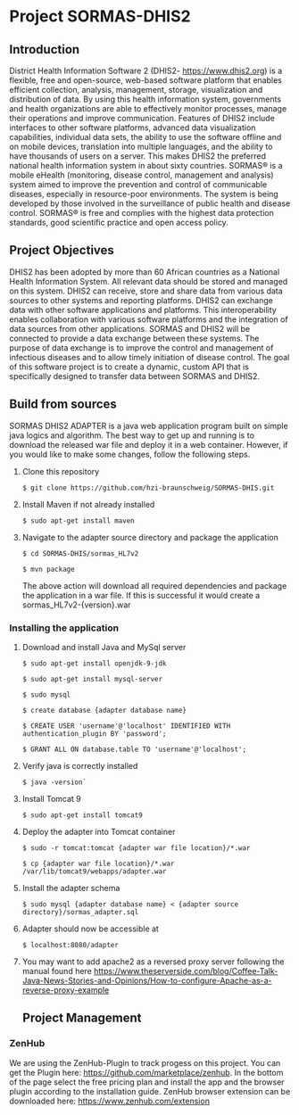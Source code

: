 # Project SORMAS-DHIS2
## Introduction
District Health Information Software 2 (DHIS2- https://www.dhis2.org) is a flexible, free and open-source, web-based software platform that enables efficient collection, analysis, management, storage, visualization and distribution of data. By using this health information system, governments and health organizations are able to effectively monitor processes, manage their operations and improve communication. Features of DHIS2 include interfaces to other software platforms, advanced data visualization capabilities, individual data sets, the ability to use the software offline and on mobile devices, translation into multiple languages, and the ability to have thousands of users on a server. This makes DHIS2 the preferred national health information system in about sixty countries. SORMAS® is a mobile eHealth (monitoring, disease control, management and analysis) system aimed to improve the prevention and control of communicable diseases, especially in resource-poor environments. The system is being developed by those involved in the surveillance of public health and disease control. SORMAS® is free and complies with the highest data protection standards, good scientific practice and open access policy. 

## Project Objectives
DHIS2 has been adopted by more than 60 African countries as a National Health Information System. All relevant data should be stored and managed on this system. DHIS2 can receive, store and share data from various data sources to other systems and reporting platforms. DHIS2 can exchange data with other software applications and platforms. This interoperability enables collaboration with various software platforms and the integration of data sources from other applications. SORMAS and DHIS2 will be connected to provide a data exchange between these systems. The purpose of data exchange is to improve the control and management of infectious diseases and to allow timely initiation of disease control. The goal of this software project is to create a dynamic, custom API that is specifically designed to transfer data between SORMAS and DHIS2. 


## Build from sources

SORMAS DHIS2 ADAPTER is a java web application program built on simple java logics and algorithm. The best way to get up and running is to download the released war file and deploy it in a web container. However, if you would like to make some changes, follow the following steps.

1. Clone this repository 
    ```
    $ git clone https://github.com/hzi-braunschweig/SORMAS-DHIS.git
    ```
2. Install Maven if not already installed
    ```
    $ sudo apt-get install maven
    ```
3. Navigate to the adapter source directory and package the application
    ```
    $ cd SORMAS-DHIS/sormas_HL7v2
    ```
    ```
    $ mvn package
    ```
    The above action will download all required dependencies and package the application in a war file. If this is successful it would create a sormas_HL7v2-{version}.war

### Installing the application
  1. Download and install Java and MySql server
  
      ```
      $ sudo apt-get install openjdk-9-jdk
      ``` 
      ```
      $ sudo apt-get install mysql-server
      ``` 
      ```
      $ sudo mysql
      ```
      ```
      $ create database {adapter database name}
      ``` 
      ```
      $ CREATE USER 'username'@'localhost' IDENTIFIED WITH authentication_plugin BY 'password';
      ``` 
      ```
      $ GRANT ALL ON database.table TO 'username'@'localhost';
      ``` 
     
  2. Verify java is correctly installed 
      ```
      $ java -version`
      ```
      
  3. Install Tomcat 9 
      ```
      $ sudo apt-get install tomcat9
      ```
      
  4. Deploy the adapter into Tomcat container 
      ```
      $ sudo -r tomcat:tomcat {adapter war file location}/*.war
      ```
      ```
      $ cp {adapter war file location}/*.war /var/lib/tomcat9/webapps/adapter.war
      ```
      
  5. Install the adapter schema
      ```
      $ sudo mysql {adapter database name} < {adapter source directory}/sormas_adapter.sql
      ```
      
  6. Adapter should now be accessible at 
      ```
      $ localhost:8080/adapter
      ```
  7. You may want to add apache2 as a reversed proxy server following the manual found here https://www.theserverside.com/blog/Coffee-Talk-Java-News-Stories-and-Opinions/How-to-configure-Apache-as-a-reverse-proxy-example


      ## Project Management

### ZenHub
We are using the ZenHub-Plugin to track progess on this project. You can get the Plugin here: https://github.com/marketplace/zenhub. In the bottom of the page select the free pricing plan and install the app and the browser plugin according to the installation guide. 
ZenHub browser extension can be downloaded here: https://www.zenhub.com/extension

 
